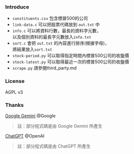 ### Introduce
- `constituents.csv` 包含標普500的公司  
- `link-data.c` 可以把股票代碼放到 `out.txt` 中  
- `info.c` 可以將資料行數，最長的資料字元數，  
以及個別資料的最長字元數放入`info.txt`   
- `sort.c` 會把 `out.txt` 的內容進行排序(根據字母)，  
將結果放入`sort.txt`
- `stock-period.py` 可以取得指定時間內標普500公司的收盤價  
- `stock-latest.py` 可以取得最近一次的標普500公司的收盤價
- `scrape.py` 請參閱third_party.md
### License
AGPL v3

### Thanks
[Google Gemini](http://gemini.google.com/) @Google
> 註：部分程式碼是由 Google Gemini 所產生  

[ChatGPT](https://chatgpt.com/) @OpenAI  
> 註：部分程式碼是由 ChatGPT 所產生
